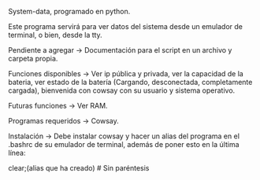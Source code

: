 System-data, programado en python.

Este programa servirá para ver datos del sistema desde un emulador de terminal, o bien, desde la tty.

Pendiente a agregar -> Documentación para el script en un archivo y carpeta propia.

Funciones disponibles -> Ver ip pública y privada, ver la capacidad de la bateria, ver estado de la batería (Cargando, desconectada, completamente cargada), bienvenida con cowsay con su usuario y sistema operativo.

Futuras funciones -> Ver RAM.

Programas requeridos -> Cowsay.

Instalación -> Debe instalar cowsay y hacer un alias del programa en el .bashrc de su 
emulador de terminal, además de poner esto en la última línea:

clear;(alias que ha creado) # Sin paréntesis
